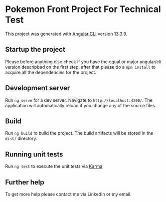 # Pokemon Front Project For Technical Test
This project was generated with [Angular CLI](https://github.com/angular/angular-cli) version 13.3.9.

## Startup the project
Please before anything else check if you have the equal or major angular/cli version descripbed on the first step, after that please do a `npm install` to acquire all the dependencies for the project.

## Development server
Run `ng serve` for a dev server. Navigate to `http://localhost:4200/`. The application will automatically reload if you change any of the source files.

## Build
Run `ng build` to build the project. The build artifacts will be stored in the `dist/` directory.

## Running unit tests
Run `ng test` to execute the unit tests via [Karma](https://karma-runner.github.io).

## Further help
To get more help please contact me via LinkedIn or my email.
